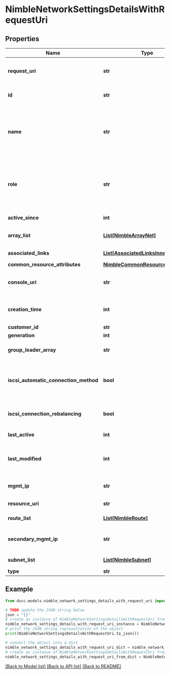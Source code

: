 # NimbleNetworkSettingsDetailsWithRequestUri


## Properties

Name | Type | Description | Notes
------------ | ------------- | ------------- | -------------
**request_uri** | **str** | requestUri for detailed network setting object | [optional] 
**id** | **str** | Identifier for network settings. | [optional] 
**name** | **str** | Name of the network configuration. Possible values: &#39;active&#39;, &#39;backup&#39;, &#39;draft&#39; | [optional] 
**role** | **str** | Role of network configuration. Possible values: &#39;active&#39;, &#39;backup&#39;, &#39;draft&#39; | [optional] 
**active_since** | **int** | Start time of activity. | [optional] 
**array_list** | [**List[NimbleArrayNet]**](NimbleArrayNet.md) | List of array network configs. | [optional] 
**associated_links** | [**List[AssociatedLinksInner]**](AssociatedLinksInner.md) | Associated Links Details | [optional] 
**common_resource_attributes** | [**NimbleCommonResourceAttributes**](NimbleCommonResourceAttributes.md) |  | [optional] 
**console_uri** | **str** | consoleUri for detailed storage object | [optional] 
**creation_time** | **int** | Time when this net configuration was created. | [optional] 
**customer_id** | **str** | customerId | [optional] 
**generation** | **int** | generation | [optional] 
**group_leader_array** | **str** | Name of the group leader array. | [optional] 
**iscsi_automatic_connection_method** | **bool** | Indicates whether automatic connection method is enabled. | [optional] 
**iscsi_connection_rebalancing** | **bool** | Indicates whether rebalancing is enabled. | [optional] 
**last_active** | **int** | Time of last activity. | [optional] 
**last_modified** | **int** | Time when this network configuration was last modified. | [optional] 
**mgmt_ip** | **str** | Management IP address for the Group. | [optional] 
**resource_uri** | **str** | Link to the object URI | [optional] 
**route_list** | [**List[NimbleRoute]**](NimbleRoute.md) | List of static routes. | [optional] 
**secondary_mgmt_ip** | **str** | Secondary management IP address for the Group. | [optional] 
**subnet_list** | [**List[NimbleSubnet]**](NimbleSubnet.md) | List of subnet configs. | [optional] 
**type** | **str** | type | [optional] 

## Example

```python
from dscc.models.nimble_network_settings_details_with_request_uri import NimbleNetworkSettingsDetailsWithRequestUri

# TODO update the JSON string below
json = "{}"
# create an instance of NimbleNetworkSettingsDetailsWithRequestUri from a JSON string
nimble_network_settings_details_with_request_uri_instance = NimbleNetworkSettingsDetailsWithRequestUri.from_json(json)
# print the JSON string representation of the object
print(NimbleNetworkSettingsDetailsWithRequestUri.to_json())

# convert the object into a dict
nimble_network_settings_details_with_request_uri_dict = nimble_network_settings_details_with_request_uri_instance.to_dict()
# create an instance of NimbleNetworkSettingsDetailsWithRequestUri from a dict
nimble_network_settings_details_with_request_uri_from_dict = NimbleNetworkSettingsDetailsWithRequestUri.from_dict(nimble_network_settings_details_with_request_uri_dict)
```
[[Back to Model list]](../README.md#documentation-for-models) [[Back to API list]](../README.md#documentation-for-api-endpoints) [[Back to README]](../README.md)


